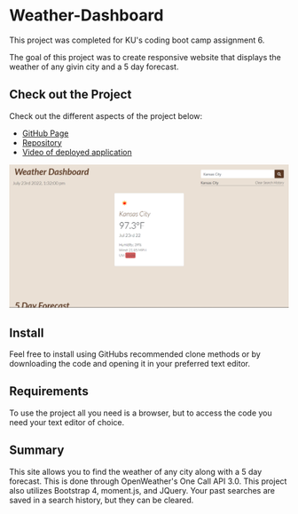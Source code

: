 # Weather-Dashboard

This project was completed for KU's coding boot camp assignment 6. 

The goal of this project was to create responsive website that displays the weather of any givin city and a 5 day forecast.

## Check out the Project
Check out the different aspects of the project below:

- [GitHub Page](https://johnathanmann.github.io/Weather-Dashboard/)
- [Repository](https://github.com/johnathanmann/Weather-Dashboard)
- [Video of deployed application](https://drive.google.com/file/d/14pTEke-UBOwwHhWa4UT24yJfTAHY9pmY/view)

![Screenshot of JavaScript Quiz start page](./assets/img/weather-dashboard.PNG)

## Install
Feel free to install using GitHubs recommended clone methods or by downloading the code and opening it in your preferred text editor.

## Requirements
To use the project all you need is a browser, but to access the code you need your text editor of choice.

## Summary
This site allows you to find the weather of any city along with a 5 day forecast. This is done through OpenWeather's One Call API 3.0. This project also utilizes Bootstrap 4, moment.js, and JQuery. Your past searches are saved in a search history, but they can be cleared.
